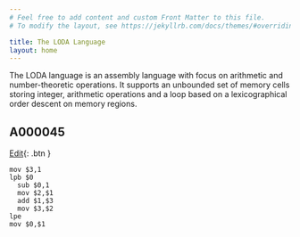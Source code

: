 ```yaml
---
# Feel free to add content and custom Front Matter to this file.
# To modify the layout, see https://jekyllrb.com/docs/themes/#overriding-theme-defaults

title: The LODA Language
layout: home
---
```


The LODA language is an assembly language with focus on arithmetic and number-theoretic operations. It supports an unbounded set of memory cells storing integer, arithmetic operations and a loop based on a lexicographical order descent on memory regions.

## A000045

[Edit](edit/?oeis=45){: .btn }

```
mov $3,1
lpb $0
  sub $0,1
  mov $2,$1
  add $1,$3
  mov $3,$2
lpe
mov $0,$1
```


